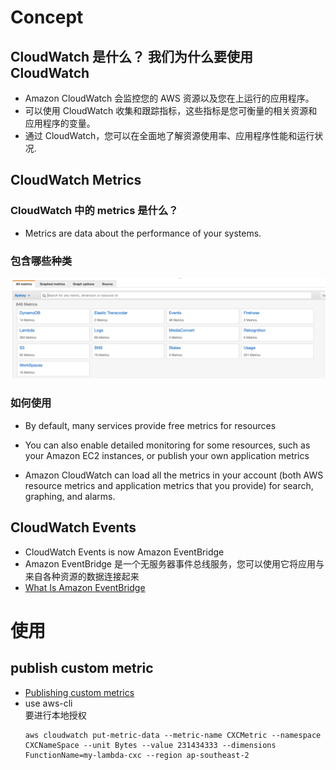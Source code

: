 # Concept

## CloudWatch 是什么？ 我们为什么要使用 CloudWatch
- Amazon CloudWatch 会监控您的 AWS 资源以及您在上运行的应用程序。
- 可以使用 CloudWatch 收集和跟踪指标，这些指标是您可衡量的相关资源和应用程序的变量。
- 通过 CloudWatch，您可以在全面地了解资源使用率、应用程序性能和运行状况.

## CloudWatch Metrics
### CloudWatch 中的 metrics 是什么？
- Metrics are data about the performance of your systems.
### 包含哪些种类
![img.png](img.png)
### 如何使用
- By default, many services provide free metrics for resources
- You can also enable detailed monitoring for some resources, 
  such as your Amazon EC2 instances, or publish your own 
  application metrics
  
- Amazon CloudWatch can load all the metrics in your account 
  (both AWS resource metrics and application metrics that you provide) 
  for search, graphing, and alarms.
  
## CloudWatch Events
- CloudWatch Events is now Amazon EventBridge
- Amazon EventBridge 是一个无服务器事件总线服务，您可以使用它将应用与来自各种资源的数据连接起来
- [What Is Amazon EventBridge](https://docs.aws.amazon.com/eventbridge/latest/userguide/eb-what-is.html)


# 使用
## publish custom metric
- [Publishing custom metrics](https://docs.aws.amazon.com/AmazonCloudWatch/latest/monitoring/publishingMetrics.html)
- use aws-cli  
  要进行本地授权
  ```shell
  aws cloudwatch put-metric-data --metric-name CXCMetric --namespace CXCNameSpace --unit Bytes --value 231434333 --dimensions FunctionName=my-lambda-cxc --region ap-southeast-2
  ```
 
